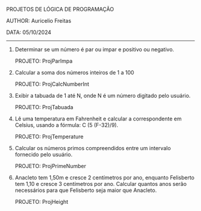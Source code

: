 PROJETOS DE LÓGICA DE PROGRAMAÇÃO

AUTHOR: Auricelio Freitas

DATA: 05/10/2024

--------------------------------------

1.	Determinar se um número é par ou impar e positivo ou negativo.

	PROJETO: ProjParImpa


2.	Calcular a soma dos números inteiros de 1 a 100

	PROJETO: ProjCalcNumberInt


3.	Exibir a tabuada de 1 até N, onde N é um número digitado pelo usuário. 
	
	PROJETO: ProjTabuada


4.	Lê uma temperatura em Fahrenheit e calcular a correspondente em Celsius, usando a fórmula: C (5 (F-32)/9). 

	PROJETO: ProjTemperature


5.	Calcular os números primos compreendidos entre um intervalo fornecido pelo usuário. 

	PROJETO: ProjPrimeNumber


6.	Anacleto tem 1,50m e cresce 2 centímetros por ano, enquanto Felisberto tem 1,10 e cresce 3 centímetros por ano. Calcular quantos 	anos serão necessários para que Felisberto seja maior que Anacleto.

	PROJETO: ProjHeight



